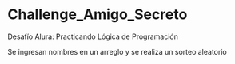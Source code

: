 # Challenge_Amigo_Secreto
Desafío Alura: Practicando Lógica de Programación 

Se ingresan nombres en un arreglo y se realiza un sorteo aleatorio 
